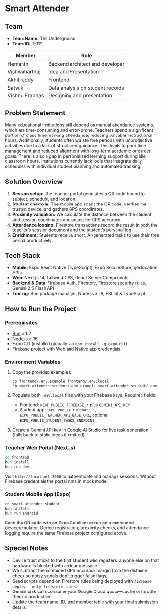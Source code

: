 # Smart Attender

## Team

- **Team Name:** The Underground
- **Team ID:** T-112

| Member | Role |
| --- | --- |
| Hemanth | Backend architect and developer |
| Vishwaharthaj | Idea and Presentation |
| Akhil reddy | Frontend |
| Satwik | Data analysis on student records |
| Vishnu Prabhas | Designing and presentation |

## Problem Statement

Many educational institutions still depend on manual attendance systems, which are time-consuming and error-prone. Teachers spend a significant portion of class time marking attendance, reducing valuable instructional hours. Additionally, students often wa`ste free periods with unproductive activities due to a lack of structured guidance. This leads to poor time management and reduced alignment with long-term academic or career goals. There is also a gap in personalized learning support during idle classroom hours. Institutions currently lack tools that integrate daily schedules with individual student planning and automated tracking.

## Solution Overview

1. **Session setup:** The teacher portal generates a QR code bound to subject, schedule, and location.
2. **Student check-in:** The mobile app scans the QR code, verifies the trusted device, and gathers GPS coordinates.
3. **Proximity validation:** We calculate the distance between the student and session coordinates and adjust for GPS accuracy.
4. **Attendance logging:** Firestore transactions record the result in both the teacher’s session document and the student’s personal log.
5. **Enrichment:** Students receive short, AI-generated tasks to use their free period productively.

## Tech Stack

- **Mobile:** Expo React Native (TypeScript), Expo SecureStore, geolocation APIs
- **Web:** Next.js 14, Tailwind CSS, React Server Components
- **Backend & Data:** Firebase Auth, Firestore, Firestore security rules, Gemini 2.5 Flash API
- **Tooling:** Bun package manager, Node.js ≥ 18, ESLint & TypeScript

## How to Run the Project

### Prerequisites

- [Bun](https://bun.sh) ≥ 1.2
- Node.js ≥ 18
- Expo CLI (installed globally via `npm install -g expo-cli`)
- Firebase project with Web and Native app credentials

### Environment Variables

1. Copy the provided examples:

	```bash
	cp frontend/.env.example frontend/.env.local
	cp smart-attender-student/.env.example smart-attender-student/.env.local
	```

2. Populate both `.env.local` files with your Firebase keys. Required fields:

	- Frontend: `NEXT_PUBLIC_FIREBASE_*` plus `GEMINI_API_KEY`
	- Student app: `EXPO_PUBLIC_FIREBASE_*`, `EXPO_PUBLIC_TEACHER_API_BASE_URL`, optional `EXPO_PUBLIC_STUDENT_TASKS_ENDPOINT`

3. Create a Gemini API key in Google AI Studio for live task generation (falls back to static ideas if omitted).

### Teacher Web Portal (Next.js)

```bash
cd frontend
bun install
bun run dev
```

Visit `http://localhost:3000` to authenticate and manage sessions. Without Firebase credentials the portal runs in mock mode.

### Student Mobile App (Expo)

```bash
cd smart-attender-student
bun install
bun run android
```

Scan the QR code with an Expo Go client or run on a connected device/emulator. Device registration, proximity checks, and attendance logging require the same Firebase project configured above.

## Special Notes

- Device trust sticks to the first student who registers; anyone else on that hardware is blocked with a clear message.
- We subtract the combined GPS accuracy margin from the distance check so noisy signals don’t trigger false flags.
- Seed scripts depend on Firestore rules being deployed with `firebase deploy --only firestore:rules`.
- Gemini task calls consume your Google Cloud quota—cache or throttle them in production.
- Update the team name, ID, and member table with your final submission details.